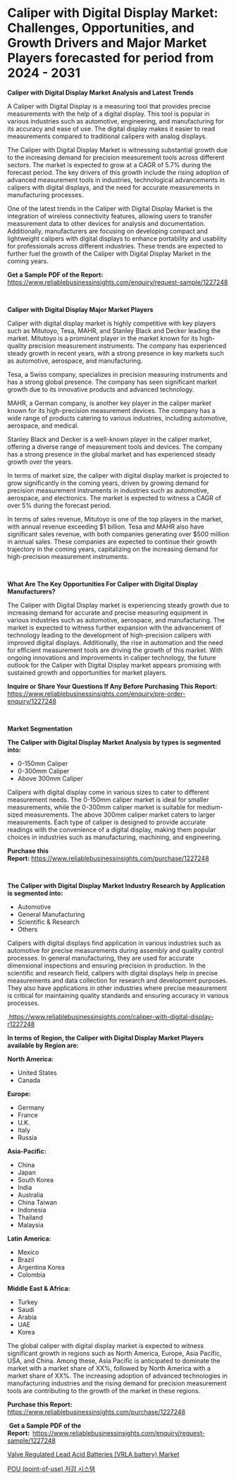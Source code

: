<p><h1>Caliper with Digital Display Market: Challenges, Opportunities, and Growth Drivers and Major Market Players forecasted for period from 2024 - 2031</h1></p><p><strong>Caliper with Digital Display Market Analysis and Latest Trends</strong></p>
<p><p>A Caliper with Digital Display is a measuring tool that provides precise measurements with the help of a digital display. This tool is popular in various industries such as automotive, engineering, and manufacturing for its accuracy and ease of use. The digital display makes it easier to read measurements compared to traditional calipers with analog displays.</p><p>The Caliper with Digital Display Market is witnessing substantial growth due to the increasing demand for precision measurement tools across different sectors. The market is expected to grow at a CAGR of 5.7% during the forecast period. The key drivers of this growth include the rising adoption of advanced measurement tools in industries, technological advancements in calipers with digital displays, and the need for accurate measurements in manufacturing processes.</p><p>One of the latest trends in the Caliper with Digital Display Market is the integration of wireless connectivity features, allowing users to transfer measurement data to other devices for analysis and documentation. Additionally, manufacturers are focusing on developing compact and lightweight calipers with digital displays to enhance portability and usability for professionals across different industries. These trends are expected to further fuel the growth of the Caliper with Digital Display Market in the coming years.</p></p>
<p><strong>Get a Sample PDF of the Report:&nbsp;</strong> <a href="https://www.reliablebusinessinsights.com/enquiry/request-sample/1227248">https://www.reliablebusinessinsights.com/enquiry/request-sample/1227248</a></p>
<p>&nbsp;</p>
<p><strong>Caliper with Digital Display Major Market Players</strong></p>
<p><p>Caliper with digital display market is highly competitive with key players such as Mitutoyo, Tesa, MAHR, and Stanley Black and Decker leading the market. Mitutoyo is a prominent player in the market known for its high-quality precision measurement instruments. The company has experienced steady growth in recent years, with a strong presence in key markets such as automotive, aerospace, and manufacturing.</p><p>Tesa, a Swiss company, specializes in precision measuring instruments and has a strong global presence. The company has seen significant market growth due to its innovative products and advanced technology.</p><p>MAHR, a German company, is another key player in the caliper market known for its high-precision measurement devices. The company has a wide range of products catering to various industries, including automotive, aerospace, and medical.</p><p>Stanley Black and Decker is a well-known player in the caliper market, offering a diverse range of measurement tools and devices. The company has a strong presence in the global market and has experienced steady growth over the years.</p><p>In terms of market size, the caliper with digital display market is projected to grow significantly in the coming years, driven by growing demand for precision measurement instruments in industries such as automotive, aerospace, and electronics. The market is expected to witness a CAGR of over 5% during the forecast period.</p><p>In terms of sales revenue, Mitutoyo is one of the top players in the market, with annual revenue exceeding $1 billion. Tesa and MAHR also have significant sales revenue, with both companies generating over $500 million in annual sales. These companies are expected to continue their growth trajectory in the coming years, capitalizing on the increasing demand for high-precision measurement instruments.</p></p>
<p>&nbsp;</p>
<p><strong>What Are The Key Opportunities For Caliper with Digital Display Manufacturers?</strong></p>
<p><p>The Caliper with Digital Display market is experiencing steady growth due to increasing demand for accurate and precise measuring equipment in various industries such as automotive, aerospace, and manufacturing. The market is expected to witness further expansion with the advancement of technology leading to the development of high-precision calipers with improved digital displays. Additionally, the rise in automation and the need for efficient measurement tools are driving the growth of this market. With ongoing innovations and improvements in caliper technology, the future outlook for the Caliper with Digital Display market appears promising with sustained growth and opportunities for market players.</p></p>
<p><strong>Inquire or Share Your Questions If Any Before Purchasing This Report:</strong> <a href="https://www.reliablebusinessinsights.com/enquiry/pre-order-enquiry/1227248">https://www.reliablebusinessinsights.com/enquiry/pre-order-enquiry/1227248</a></p>
<p>&nbsp;</p>
<p><strong>Market Segmentation</strong></p>
<p><strong>The Caliper with Digital Display Market Analysis by types is segmented into:</strong></p>
<p><ul><li>0-150mm Caliper</li><li>0-300mm Caliper</li><li>Above 300mm Caliper</li></ul></p>
<p><p>Calipers with digital display come in various sizes to cater to different measurement needs. The 0-150mm caliper market is ideal for smaller measurements, while the 0-300mm caliper market is suitable for medium-sized measurements. The above 300mm caliper market caters to larger measurements. Each type of caliper is designed to provide accurate readings with the convenience of a digital display, making them popular choices in industries such as manufacturing, machining, and engineering.</p></p>
<p><strong>Purchase this Report:&nbsp;</strong><a href="https://www.reliablebusinessinsights.com/purchase/1227248">https://www.reliablebusinessinsights.com/purchase/1227248</a></p>
<p>&nbsp;</p>
<p><strong>The Caliper with Digital Display Market Industry Research by Application is segmented into:</strong></p>
<p><ul><li>Automotive</li><li>General Manufacturing</li><li>Scientific & Research</li><li>Others</li></ul></p>
<p><p>Calipers with digital displays find application in various industries such as automotive for precise measurements during assembly and quality control processes. In general manufacturing, they are used for accurate dimensional inspections and ensuring precision in production. In the scientific and research field, calipers with digital displays help in precise measurements and data collection for research and development purposes. They also have applications in other industries where precise measurement is critical for maintaining quality standards and ensuring accuracy in various processes.</p></p>
<p><a href="https://www.reliablebusinessinsights.com/caliper-with-digital-display-r1227248">&nbsp;https://www.reliablebusinessinsights.com/caliper-with-digital-display-r1227248</a></p>
<p><strong>In terms of Region, the Caliper with Digital Display Market Players available by Region are:</strong></p>
<p>
    <p> <strong> North America: </strong>
        <ul>
            <li>United States</li>
            <li>Canada</li>
        </ul>
        </p> 
    <p> <strong> Europe: </strong>
        <ul>
            <li>Germany</li>
            <li>France</li>
            <li>U.K.</li>
            <li>Italy</li>
            <li>Russia</li>
        </ul>
        </p> 
    <p> <strong> Asia-Pacific: </strong>
        <ul>
            <li>China</li>
            <li>Japan</li>
            <li>South Korea</li>
            <li>India</li>
            <li>Australia</li>
            <li>China Taiwan</li>
            <li>Indonesia</li>
            <li>Thailand</li>
            <li>Malaysia</li>
        </ul>
        </p> 
    <p> <strong> Latin America: </strong>
        <ul>
            <li>Mexico</li>
            <li>Brazil</li>
            <li>Argentina Korea</li>
            <li>Colombia</li>
        </ul>
        </p> 
    <p> <strong> Middle East & Africa: </strong>
        <ul>
            <li>Turkey</li>
            <li>Saudi</li>
            <li>Arabia</li>
            <li>UAE</li>
            <li>Korea</li>
        </ul>
    </p>
    </p>
<p><p>The global caliper with digital display market is expected to witness significant growth in regions such as North America, Europe, Asia Pacific, USA, and China. Among these, Asia Pacific is anticipated to dominate the market with a market share of XX%, followed by North America with a market share of XX%. The increasing adoption of advanced technologies in manufacturing industries and the rising demand for precision measurement tools are contributing to the growth of the market in these regions.</p></p>
<p><strong>Purchase this Report: </strong><a href="https://www.reliablebusinessinsights.com/purchase/1227248">https://www.reliablebusinessinsights.com/purchase/1227248</a></p>
<p>&nbsp;<strong>Get a Sample PDF of the Report:&nbsp;&nbsp;</strong><a href="https://www.reliablebusinessinsights.com/enquiry/request-sample/1227248">https://www.reliablebusinessinsights.com/enquiry/request-sample/1227248</a></p>
<p><strong></strong></p>
<p><p><a href="https://issuu.com/reportprime-2/docs/valve-regulated-lead-acid-batteries-vrla-battery-m">Valve Regulated Lead Acid Batteries (VRLA battery) Market</a></p><p><a href="https://github.com/airdroplover110/Market-Research-Report-List-1/blob/main/4388938102715.md">POU (point-of-use) 저감 시스템</a></p></p>